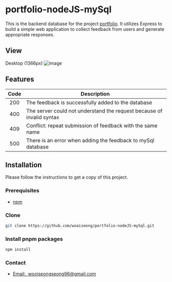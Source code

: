 # portfolio-nodeJS-mySql

This is the backend database for the project <a href="https://github.com/wooiseong/portfolio-project-vercel/tree/main">portfolio</a>. It utilizes Express to build a simple web application to collect feedback from users and generate appropriate responses.


## View
Desktop (1366px)
![image](https://i.ibb.co/F7gnw8G/2024-12-18-220154.png)

## Features
|          Code               | Description                                                  | 
| :--------------------------: | ------------------------------------------------------------ | 
|    200    | The feedback is successfully added to the database |
|      400       | The server could not understand the request because of invalid syntax | 
|      409        | Conflict: repeat submission of feedback with the same name  | 
|      500  | There is an error when adding the feedback to mySql database              | 


## Installation
Please follow the instructions to get a copy of this project.

### Prerequisites
 * <a href="https://docs.npmjs.com/downloading-and-installing-node-js-and-npm">npm</a> 

### Clone
```sh
git clone https://github.com/wooiseong/portfolio-nodeJS-mySql.git
```

### Install pnpm packages
```sh
npm install
```

### Contact
* <a href= "mailto:wooiseongseong96@gmail.com">Email:  &nbsp;wooiseongseong96@gmail.com</a>

